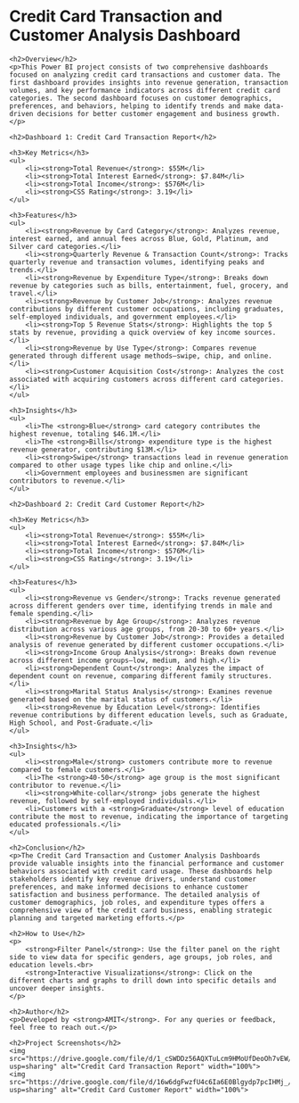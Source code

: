 <!DOCTYPE html>
<html lang="en">
<head>
    <meta charset="UTF-8">
    <meta name="viewport" content="width=device-width, initial-scale=1.0">
    <title>Credit Card Transaction and Customer Analysis Dashboard</title>
</head>
<body>
    <h1>Credit Card Transaction and Customer Analysis Dashboard</h1>

    <h2>Overview</h2>
    <p>This Power BI project consists of two comprehensive dashboards focused on analyzing credit card transactions and customer data. The first dashboard provides insights into revenue generation, transaction volumes, and key performance indicators across different credit card categories. The second dashboard focuses on customer demographics, preferences, and behaviors, helping to identify trends and make data-driven decisions for better customer engagement and business growth.</p>

    <h2>Dashboard 1: Credit Card Transaction Report</h2>

    <h3>Key Metrics</h3>
    <ul>
        <li><strong>Total Revenue</strong>: $55M</li>
        <li><strong>Total Interest Earned</strong>: $7.84M</li>
        <li><strong>Total Income</strong>: $576M</li>
        <li><strong>CSS Rating</strong>: 3.19</li>
    </ul>

    <h3>Features</h3>
    <ul>
        <li><strong>Revenue by Card Category</strong>: Analyzes revenue, interest earned, and annual fees across Blue, Gold, Platinum, and Silver card categories.</li>
        <li><strong>Quarterly Revenue & Transaction Count</strong>: Tracks quarterly revenue and transaction volumes, identifying peaks and trends.</li>
        <li><strong>Revenue by Expenditure Type</strong>: Breaks down revenue by categories such as bills, entertainment, fuel, grocery, and travel.</li>
        <li><strong>Revenue by Customer Job</strong>: Analyzes revenue contributions by different customer occupations, including graduates, self-employed individuals, and government employees.</li>
        <li><strong>Top 5 Revenue Stats</strong>: Highlights the top 5 stats by revenue, providing a quick overview of key income sources.</li>
        <li><strong>Revenue by Use Type</strong>: Compares revenue generated through different usage methods—swipe, chip, and online.</li>
        <li><strong>Customer Acquisition Cost</strong>: Analyzes the cost associated with acquiring customers across different card categories.</li>
    </ul>

    <h3>Insights</h3>
    <ul>
        <li>The <strong>Blue</strong> card category contributes the highest revenue, totaling $46.1M.</li>
        <li>The <strong>Bills</strong> expenditure type is the highest revenue generator, contributing $13M.</li>
        <li><strong>Swipe</strong> transactions lead in revenue generation compared to other usage types like chip and online.</li>
        <li>Government employees and businessmen are significant contributors to revenue.</li>
    </ul>

    <h2>Dashboard 2: Credit Card Customer Report</h2>

    <h3>Key Metrics</h3>
    <ul>
        <li><strong>Total Revenue</strong>: $55M</li>
        <li><strong>Total Interest Earned</strong>: $7.84M</li>
        <li><strong>Total Income</strong>: $576M</li>
        <li><strong>CSS Rating</strong>: 3.19</li>
    </ul>

    <h3>Features</h3>
    <ul>
        <li><strong>Revenue vs Gender</strong>: Tracks revenue generated across different genders over time, identifying trends in male and female spending.</li>
        <li><strong>Revenue by Age Group</strong>: Analyzes revenue distribution across various age groups, from 20-30 to 60+ years.</li>
        <li><strong>Revenue by Customer Job</strong>: Provides a detailed analysis of revenue generated by different customer occupations.</li>
        <li><strong>Income Group Analysis</strong>: Breaks down revenue across different income groups—low, medium, and high.</li>
        <li><strong>Dependent Count</strong>: Analyzes the impact of dependent count on revenue, comparing different family structures.</li>
        <li><strong>Marital Status Analysis</strong>: Examines revenue generated based on the marital status of customers.</li>
        <li><strong>Revenue by Education Level</strong>: Identifies revenue contributions by different education levels, such as Graduate, High School, and Post-Graduate.</li>
    </ul>

    <h3>Insights</h3>
    <ul>
        <li><strong>Male</strong> customers contribute more to revenue compared to female customers.</li>
        <li>The <strong>40-50</strong> age group is the most significant contributor to revenue.</li>
        <li><strong>White-collar</strong> jobs generate the highest revenue, followed by self-employed individuals.</li>
        <li>Customers with a <strong>Graduate</strong> level of education contribute the most to revenue, indicating the importance of targeting educated professionals.</li>
    </ul>

    <h2>Conclusion</h2>
    <p>The Credit Card Transaction and Customer Analysis Dashboards provide valuable insights into the financial performance and customer behaviors associated with credit card usage. These dashboards help stakeholders identify key revenue drivers, understand customer preferences, and make informed decisions to enhance customer satisfaction and business performance. The detailed analysis of customer demographics, job roles, and expenditure types offers a comprehensive view of the credit card business, enabling strategic planning and targeted marketing efforts.</p>

    <h2>How to Use</h2>
    <p>
        <strong>Filter Panel</strong>: Use the filter panel on the right side to view data for specific genders, age groups, job roles, and education levels.<br>
        <strong>Interactive Visualizations</strong>: Click on the different charts and graphs to drill down into specific details and uncover deeper insights.
    </p>

    <h2>Author</h2>
    <p>Developed by <strong>AMIT</strong>. For any queries or feedback, feel free to reach out.</p>

    <h2>Project Screenshots</h2>
    <img src="https://drive.google.com/file/d/1_cSWDDz56AQXTuLcm9HMoUfDeoOh7vEW/view?usp=sharing" alt="Credit Card Transaction Report" width="100%">
    <img src="https://drive.google.com/file/d/16w6dgFwzfU4c6Ia6E0Blgydp7pcIHMj_/view?usp=sharing" alt="Credit Card Customer Report" width="100%">

</body>
</html>
